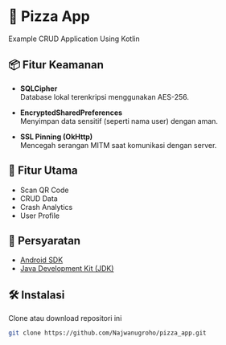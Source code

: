 # 🍕 Pizza App

Example CRUD Application Using Kotlin

## 📦 Fitur Keamanan
- **SQLCipher**  
  Database lokal terenkripsi menggunakan AES-256.

- **EncryptedSharedPreferences**  
  Menyimpan data sensitif (seperti nama user) dengan aman.

- **SSL Pinning (OkHttp)**  
  Mencegah serangan MITM saat komunikasi dengan server.

## 🚀 Fitur Utama
- Scan QR Code 
- CRUD Data 
- Crash Analytics 
- User Profile 


## 📝 Persyaratan
- [Android SDK](https://developer.android.com/)
- [Java Development Kit (JDK)](https://www.oracle.com/java/technologies/javase-jdk13-downloads.html)

## 🛠️ Instalasi
Clone atau download repositori ini

```bash
git clone https://github.com/Najwanugroho/pizza_app.git
